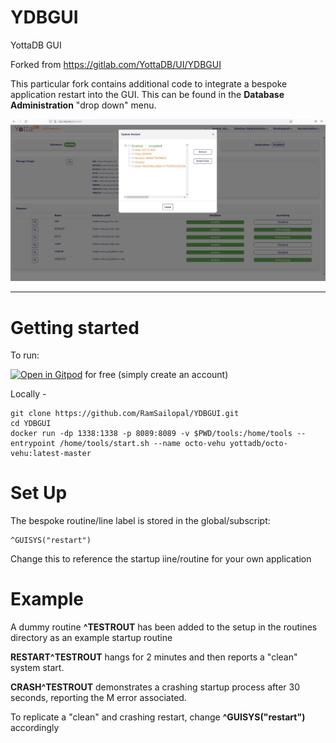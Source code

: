 <!--
/****************************************************************
 *                                                              *
 * Copyright (c) 2022 YottaDB LLC and/or its subsidiaries.      *
 * All rights reserved.                                         *
 *                                                              *
 * This source code contains the intellectual property          *
 * of its copyright holder(s), and is made available            *
 * under a license.  If you do not know the terms of            *
 * the license, please stop and do not read further.            *
 *                                                              *
 ****************************************************************/
-->

# YDBGUI

YottaDB GUI

Forked from https://gitlab.com/YottaDB/UI/YDBGUI

This particular fork contains additional code to integrate a bespoke application restart into the GUI. This can be found in the **Database Administration** "drop down" menu.

![main_screen](YDBGUI.JPG)

<hr>

# Getting started

To run:

[![Open in Gitpod](https://gitpod.io/button/open-in-gitpod.svg)](https://gitpod.io/#https://github.com/RamSailopal/YDBGUI) for free (simply create an account)

Locally - 

    git clone https://github.com/RamSailopal/YDBGUI.git
    cd YDBGUI
    docker run -dp 1338:1338 -p 8089:8089 -v $PWD/tools:/home/tools --entrypoint /home/tools/start.sh --name octo-vehu yottadb/octo-vehu:latest-master
    
# Set Up


The bespoke routine/line label is stored in the global/subscript:

    ^GUISYS("restart")
    
Change this to reference the startup iine/routine for your own application

# Example

A dummy routine **^TESTROUT** has been added to the setup in the routines directory as an example startup routine 

**RESTART^TESTROUT** hangs for 2 minutes and then reports a "clean" system start. 

**CRASH^TESTROUT** demonstrates a crashing startup process after 30 seconds, reporting the M error associated.

To replicate a "clean" and crashing restart, change **^GUISYS("restart")** accordingly
    
    
    

